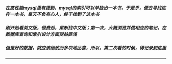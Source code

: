 ##### 在高性能mysql里有提到，mysql的索引可以单独出一本书，于是乎，便去寻找这样一本书，皇天不负有心人，终于找到了这本书

##### 刚开始看英文版，很费劲，果断找中文版；第一次，大概浏览并做相应的笔记，在数据库查询和索引设计方面受益匪浅

##### 但是好的数据，就应该细致而多次地品尝，所以，第二次看的时候，得记录到这里
---------------------------